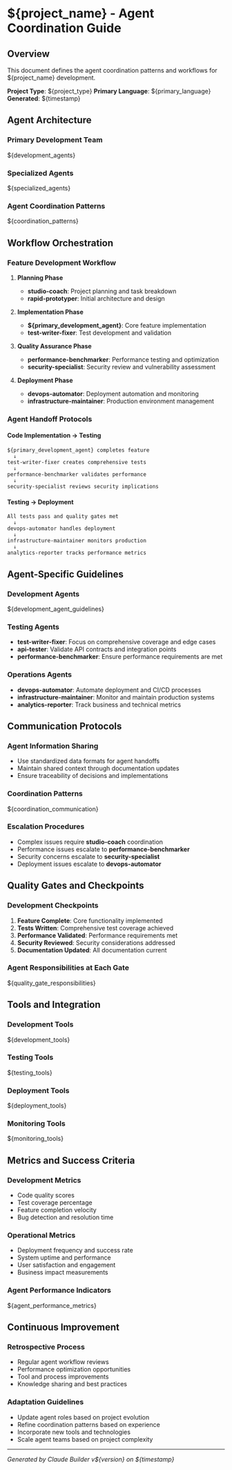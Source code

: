 # ${project_name} - Agent Coordination Guide

## Overview

This document defines the agent coordination patterns and workflows for
${project_name} development.

**Project Type**: ${project_type}
**Primary Language**: ${primary_language}
**Generated**: ${timestamp}

## Agent Architecture

### Primary Development Team

${development_agents}

### Specialized Agents

${specialized_agents}

### Agent Coordination Patterns

${coordination_patterns}

## Workflow Orchestration

### Feature Development Workflow

1. **Planning Phase**
   - **studio-coach**: Project planning and task breakdown
   - **rapid-prototyper**: Initial architecture and design

2. **Implementation Phase**
   - **${primary_development_agent}**: Core feature implementation
   - **test-writer-fixer**: Test development and validation

3. **Quality Assurance Phase**
   - **performance-benchmarker**: Performance testing and optimization
   - **security-specialist**: Security review and vulnerability assessment

4. **Deployment Phase**
   - **devops-automator**: Deployment automation and monitoring
   - **infrastructure-maintainer**: Production environment management

### Agent Handoff Protocols

#### Code Implementation → Testing

```text
${primary_development_agent} completes feature
  ↓
test-writer-fixer creates comprehensive tests
  ↓
performance-benchmarker validates performance
  ↓
security-specialist reviews security implications
```

#### Testing → Deployment

```text
All tests pass and quality gates met
  ↓
devops-automator handles deployment
  ↓
infrastructure-maintainer monitors production
  ↓
analytics-reporter tracks performance metrics
```

## Agent-Specific Guidelines

### Development Agents

${development_agent_guidelines}

### Testing Agents

- **test-writer-fixer**: Focus on comprehensive coverage and edge cases
- **api-tester**: Validate API contracts and integration points
- **performance-benchmarker**: Ensure performance requirements are met

### Operations Agents

- **devops-automator**: Automate deployment and CI/CD processes
- **infrastructure-maintainer**: Monitor and maintain production systems
- **analytics-reporter**: Track business and technical metrics

## Communication Protocols

### Agent Information Sharing

- Use standardized data formats for agent handoffs
- Maintain shared context through documentation updates
- Ensure traceability of decisions and implementations

### Coordination Patterns

${coordination_communication}

### Escalation Procedures

- Complex issues require **studio-coach** coordination
- Performance issues escalate to **performance-benchmarker**
- Security concerns escalate to **security-specialist**
- Deployment issues escalate to **devops-automator**

## Quality Gates and Checkpoints

### Development Checkpoints

1. **Feature Complete**: Core functionality implemented
2. **Tests Written**: Comprehensive test coverage achieved
3. **Performance Validated**: Performance requirements met
4. **Security Reviewed**: Security considerations addressed
5. **Documentation Updated**: All documentation current

### Agent Responsibilities at Each Gate

${quality_gate_responsibilities}

## Tools and Integration

### Development Tools

${development_tools}

### Testing Tools

${testing_tools}

### Deployment Tools

${deployment_tools}

### Monitoring Tools

${monitoring_tools}

## Metrics and Success Criteria

### Development Metrics

- Code quality scores
- Test coverage percentage
- Feature completion velocity
- Bug detection and resolution time

### Operational Metrics

- Deployment frequency and success rate
- System uptime and performance
- User satisfaction and engagement
- Business impact measurements

### Agent Performance Indicators

${agent_performance_metrics}

## Continuous Improvement

### Retrospective Process

- Regular agent workflow reviews
- Performance optimization opportunities
- Tool and process improvements
- Knowledge sharing and best practices

### Adaptation Guidelines

- Update agent roles based on project evolution
- Refine coordination patterns based on experience
- Incorporate new tools and technologies
- Scale agent teams based on project complexity

---

*Generated by Claude Builder v${version} on ${timestamp}*
